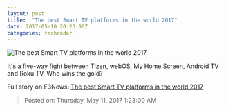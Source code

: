 ```yaml
---
layout: post
title:  "The best Smart TV platforms in the world 2017"
date: 2017-05-10 20:23:00Z
categories: techradar
---
```


![The best Smart TV platforms in the world 2017](http://cdn.mos.cms.futurecdn.net/aaacf65308be58fe357a09da8727b4a3-1200-80.jpg)

It's a five-way fight between Tizen, webOS, My Home Screen, Android TV and Roku TV. Who wins the gold?


Full story on F3News: [The best Smart TV platforms in the world 2017](http://www.f3nws.com/n/EnrVhC)

> Posted on: Thursday, May 11, 2017 1:23:00 AM
